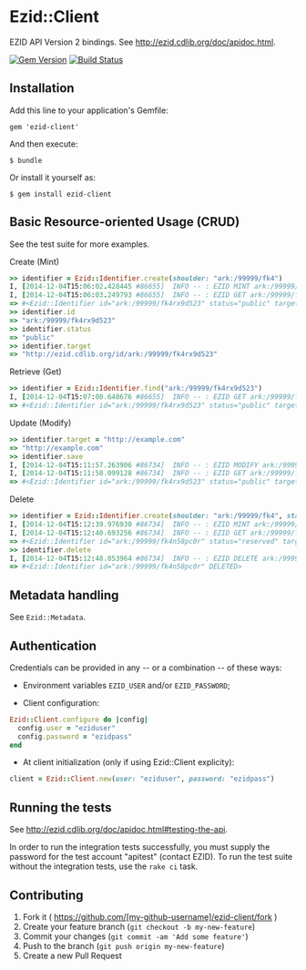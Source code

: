 # Ezid::Client

EZID API Version 2 bindings. See http://ezid.cdlib.org/doc/apidoc.html.

[![Gem Version](https://badge.fury.io/rb/ezid-client.svg)](http://badge.fury.io/rb/ezid-client)
[![Build Status](https://travis-ci.org/duke-libraries/ezid-client.svg?branch=master)](https://travis-ci.org/duke-libraries/ezid-client)

## Installation

Add this line to your application's Gemfile:

    gem 'ezid-client'

And then execute:

    $ bundle

Or install it yourself as:

    $ gem install ezid-client

## Basic Resource-oriented Usage (CRUD)

See the test suite for more examples.

Create (Mint)

```ruby
>> identifier = Ezid::Identifier.create(shoulder: "ark:/99999/fk4")
I, [2014-12-04T15:06:02.428445 #86655]  INFO -- : EZID MINT ark:/99999/fk4 -- success: ark:/99999/fk4rx9d523
I, [2014-12-04T15:06:03.249793 #86655]  INFO -- : EZID GET ark:/99999/fk4rx9d523 -- success: ark:/99999/fk4rx9d523
=> #<Ezid::Identifier id="ark:/99999/fk4rx9d523" status="public" target="http://ezid.cdlib.org/id/ark:/99999/fk4rx9d523" created="2014-12-04 20:06:02 UTC">
>> identifier.id
=> "ark:/99999/fk4rx9d523"
>> identifier.status
=> "public"
>> identifier.target
=> "http://ezid.cdlib.org/id/ark:/99999/fk4rx9d523"
```

Retrieve (Get)

```ruby
>> identifier = Ezid::Identifier.find("ark:/99999/fk4rx9d523")
I, [2014-12-04T15:07:00.648676 #86655]  INFO -- : EZID GET ark:/99999/fk4rx9d523 -- success: ark:/99999/fk4rx9d523
=> #<Ezid::Identifier id="ark:/99999/fk4rx9d523" status="public" target="http://ezid.cdlib.org/id/ark:/99999/fk4rx9d523" created="2014-12-04 20:06:02 UTC">
```

Update (Modify)

```ruby
>> identifier.target = "http://example.com"
=> "http://example.com"
>> identifier.save
I, [2014-12-04T15:11:57.263906 #86734]  INFO -- : EZID MODIFY ark:/99999/fk4rx9d523 -- success: ark:/99999/fk4rx9d523
I, [2014-12-04T15:11:58.099128 #86734]  INFO -- : EZID GET ark:/99999/fk4rx9d523 -- success: ark:/99999/fk4rx9d523
=> #<Ezid::Identifier id="ark:/99999/fk4rx9d523" status="public" target="http://example.com" created="2014-12-04 20:06:02 UTC">
```

Delete

```ruby
>> identifier = Ezid::Identifier.create(shoulder: "ark:/99999/fk4", status: "reserved")
I, [2014-12-04T15:12:39.976930 #86734]  INFO -- : EZID MINT ark:/99999/fk4 -- success: ark:/99999/fk4n58pc0r
I, [2014-12-04T15:12:40.693256 #86734]  INFO -- : EZID GET ark:/99999/fk4n58pc0r -- success: ark:/99999/fk4n58pc0r
=> #<Ezid::Identifier id="ark:/99999/fk4n58pc0r" status="reserved" target="http://ezid.cdlib.org/id/ark:/99999/fk4n58pc0r" created="2014-12-04 20:12:39 UTC">
>> identifier.delete
I, [2014-12-04T15:12:48.853964 #86734]  INFO -- : EZID DELETE ark:/99999/fk4n58pc0r -- success: ark:/99999/fk4n58pc0r
=> #<Ezid::Identifier id="ark:/99999/fk4n58pc0r" DELETED>
```

## Metadata handling

See `Ezid::Metadata`.

## Authentication

Credentials can be provided in any -- or a combination -- of these ways:

- Environment variables `EZID_USER` and/or `EZID_PASSWORD`;

- Client configuration:

```ruby
Ezid::Client.configure do |config|
  config.user = "eziduser"
  config.password = "ezidpass"
end
```

- At client initialization (only if using Ezid::Client explicity):

```ruby
client = Ezid::Client.new(user: "eziduser", password: "ezidpass")
```

## Running the tests

See http://ezid.cdlib.org/doc/apidoc.html#testing-the-api.

In order to run the integration tests successfully, you must supply the password for the test account "apitest" (contact EZID).  To run the test suite without the integration tests, use the `rake ci` task.

## Contributing

1. Fork it ( https://github.com/[my-github-username]/ezid-client/fork )
2. Create your feature branch (`git checkout -b my-new-feature`)
3. Commit your changes (`git commit -am 'Add some feature'`)
4. Push to the branch (`git push origin my-new-feature`)
5. Create a new Pull Request
